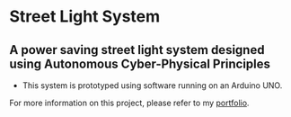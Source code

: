 # Street Light System
## A power saving street light system designed using Autonomous Cyber-Physical Principles

- This system is prototyped using software running on an Arduino UNO.

For more information on this project, please refer to my [portfolio](https://dillonmcc.myportfolio.com/autonomous-cyber-physical-traffic-light-system).
